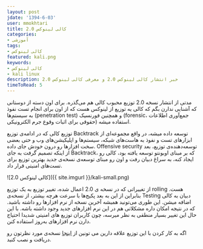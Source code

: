 ```yaml
---
layout: post
jdate: '1394-6-03'
user: mmokhtari
title: کالی لینوکس 2.0
categories:
- آموزشی
tags:
- کالی لینوکس
featured: kali.png
keywords:
- کالی لینوکس
- kali linux
description: خبر انتشار کالی لینوکس 2.0 و معرفی کالی لینوکس 2.0
timeToRead: 5
---
```


مدتی از انتشار نسخه 2.0 توزیع محبوب کالی هم می‌گذره. برای اون دسته از دوستانی که آشنایی ندارن بگم که کالی یه توزیع از لینوکس هست که از اون برای انجام تست نفوذ به سیستم‌ها (penetration test) و همچنین فورنسیک (forensic، جمع‌آوری اطلاعات حقوقی برای اثبات وقوع جرم الکترونیکی) استفاده میشه.

توزیع کالی که در ادامه‌ی توزیع Backtrack توسعه داده میشه، در واقع مجموعه‌ای از ابزارهای تست و نفوذ به هاست‌های شبکه، سیستم‌ها و اپلیکیشن‌های وب و حتی بعضی سخت افزارها رو درون خودش جای داده. Offensive security توسعه‌دهنده‌ی توزیع، بعد از اینکه تصمیم گرفت به جای Backtrack، که بر مبنای اوبونتو توسعه یافته بود، کالی رو ایجاد کنه، به سراغ دبیان رفت و اون رو مبنای توسعه‌ی نسخه‌ی جدید بهترین توزیع برای تست‌های امنیتی قرار داد.

![کالی لینوکس 2.0]({{ site.imgurl }}/kali-small.png)

از تغییراتی که در نسخه ی 2.0 اعمال شده، تغییر توزیع به یک توزیع rolling هست. بنابراین از این به بعد پکیج‌ها با سرعت هرچه بیشتر، از نسخه‌ی Testing دبیان به کالی اضافه میشن. این طوری می‌تونید همیشه آخرین نسخه از نرم افزارها رو داشته باشید. که در نتیجه امکان داره مشکلاتی هم در این نرم افزارهای جدید وجود داشته باشه. با این حال این تغییر بسیار منطقی به نظر میرسه، چون کاربران توزیع های امنیتی شدیدا احتیاج دارن نرم افزارهای به‌روز استفاده کنن.

اگه به کار کردن با این توزیع علاقه دارین می تونین از [اینجا](https://www.kali.org/downloads/) نسخه‌ی مورد نظرتون رو دریافت و نصب کنید.